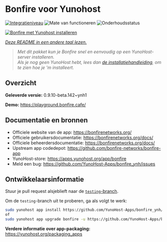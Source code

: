 <!--
NB: Deze README is automatisch gegenereerd door <https://github.com/YunoHost/apps/tree/master/tools/readme_generator>
Hij mag NIET handmatig aangepast worden.
-->

# Bonfire voor Yunohost

[![Integratieniveau](https://dash.yunohost.org/integration/bonfire.svg)](https://ci-apps.yunohost.org/ci/apps/bonfire/) ![Mate van functioneren](https://ci-apps.yunohost.org/ci/badges/bonfire.status.svg) ![Onderhoudsstatus](https://ci-apps.yunohost.org/ci/badges/bonfire.maintain.svg)

[![Bonfire met Yunohost installeren](https://install-app.yunohost.org/install-with-yunohost.svg)](https://install-app.yunohost.org/?app=bonfire)

*[Deze README in een andere taal lezen.](./ALL_README.md)*

> *Met dit pakket kun je Bonfire snel en eenvoudig op een YunoHost-server installeren.*  
> *Als je nog geen YunoHost hebt, lees dan [de installatiehandleiding](https://yunohost.org/install), om te zien hoe je 'm installeert.*

## Overzicht



**Geleverde versie:** 0.9.10-beta.142~ynh1

**Demo:** <https://playground.bonfire.cafe/>
## Documentatie en bronnen

- Officiele website van de app: <https://bonfirenetworks.org/>
- Officiele gebruikersdocumentatie: <https://bonfirenetworks.org/docs/>
- Officiele beheerdersdocumentatie: <https://bonfirenetworks.org/docs/>
- Upstream app codedepot: <https://github.com/bonfire-networks/bonfire-app>
- YunoHost-store: <https://apps.yunohost.org/app/bonfire>
- Meld een bug: <https://github.com/YunoHost-Apps/bonfire_ynh/issues>

## Ontwikkelaarsinformatie

Stuur je pull request alsjeblieft naar de [`testing`-branch](https://github.com/YunoHost-Apps/bonfire_ynh/tree/testing).

Om de `testing`-branch uit te proberen, ga als volgt te werk:

```bash
sudo yunohost app install https://github.com/YunoHost-Apps/bonfire_ynh/tree/testing --debug
of
sudo yunohost app upgrade bonfire -u https://github.com/YunoHost-Apps/bonfire_ynh/tree/testing --debug
```

**Verdere informatie over app-packaging:** <https://yunohost.org/packaging_apps>
